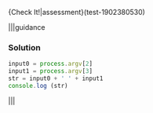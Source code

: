 {Check It!|assessment}(test-1902380530)

|||guidance
### Solution
```javascript
input0 = process.argv[2]
input1 = process.argv[3]
str = input0 + ' ' + input1
console.log (str)
```
|||
